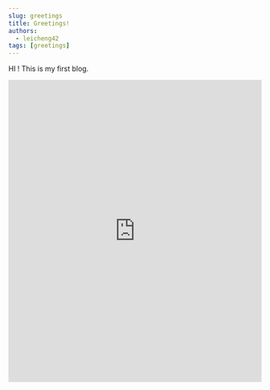 ```yaml
---
slug: greetings
title: Greetings!
authors:
  - leicheng42
tags: [greetings]
---
```


HI ! This is my first blog.

<iframe src="https://mp.weixin.qq.com/s/IKBTTeVP2nVqVl9GmVTAVw" frameborder="0" scrolling="no" width="100%" height="600"></iframe>


